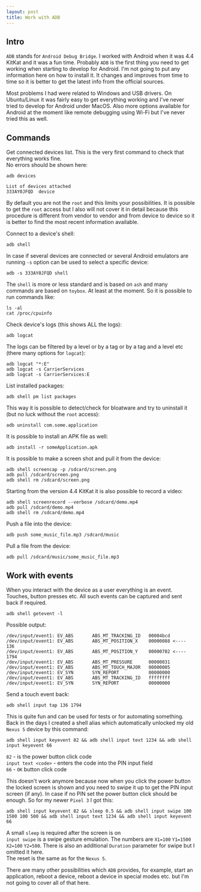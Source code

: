 ```yaml
---
layout: post
title: Work with ADB
---
```


## Intro
`ADB` stands for `Android Debug Bridge`. I worked with Android when it was 4.4 KitKat and it was a fun time.
Probably `ADB` is the first thing you need to get working when starting to develop for Android. I'm not going to put 
any information here on how to install it. It changes and improves from time to time so it is better to get the latest info
from the official sources.

Most problems I had were related to Windows and USB drivers. On Ubuntu/Linux it was fairly
easy to get everything working and I've never tried to develop for Android under MacOS. Also more options available for
Android at the moment like remote debugging using Wi-Fi but I've never tried this as well. 

## Commands
Get connected devices list. This is the very first command to check that everything works fine.  
No errors should be shown here:
```shell
adb devices
```
```
List of devices attached
333AY0JFQD  device
```
By default you are not the `root` and this limits your possibilities. It is possible to get the `root` access but I also
will not cover it in detail because this procedure is different from vendor to vendor and from device to device so it is
better to find the most recent information available.

Connect to a device's shell:
```shell
adb shell
```
In case if several devices are connected or several Android emulators are running `-s` option can be used to select a specific device:
```shell
adb -s 333AY0JFQD shell
```
The `shell` is more or less standard and is based on `ash` and many commands are based on `toybox`. At least at the moment.
So it is possible to run commands like:
```shell
ls -al
cat /proc/cpuinfo
```
Check device's logs (this shows ALL the logs):
```shell
adb logcat
```
The logs can be filtered by a level or by a tag or by a tag and a level etc (there many options for `logcat`):
```shell
adb logcat "*:E"
adb logcat -s CarrierServices
adb logcat -s CarrierServices:E
```
List installed packages:
```shell
adb shell pm list packages
```
This way it is possible to detect/check for bloatware and try to uninstall it (but no luck without the `root` access):
```shell
adb uninstall com.some.application
```
It is possible to install an APK file as well:
```shell
adb install -r someApplication.apk
```
It is possible to make a screen shot and pull it from the device:
```shell
adb shell screencap -p /sdcard/screen.png
adb pull /sdcard/screen.png
adb shell rm /sdcard/screen.png
```
Starting from the version 4.4 KitKat it is also possible to record a video:
```shell
adb shell screenrecord --verbose /sdcard/demo.mp4
adb pull /sdcard/demo.mp4
adb shell rm /sdcard/demo.mp4
```
Push a file into the device:
```shell
adb push some_music_file.mp3 /sdcard/music
```
Pull a file from the device:
```shell
adb pull /sdcard/music/some_music_file.mp3
```

## Work with events
When you interact with the device as a user everything is an event. Touches, button presses etc.
All such events can be captured and sent back if required.
```shell
adb shell getevent -l
```
Possible output:
```
/dev/input/event1: EV_ABS       ABS_MT_TRACKING_ID   00004bcd            
/dev/input/event1: EV_ABS       ABS_MT_POSITION_X    00000088 <---- 136
/dev/input/event1: EV_ABS       ABS_MT_POSITION_Y    00000702 <---- 1794  
/dev/input/event1: EV_ABS       ABS_MT_PRESSURE      00000031            
/dev/input/event1: EV_ABS       ABS_MT_TOUCH_MAJOR   00000005            
/dev/input/event1: EV_SYN       SYN_REPORT           00000000            
/dev/input/event1: EV_ABS       ABS_MT_TRACKING_ID   ffffffff            
/dev/input/event1: EV_SYN       SYN_REPORT           00000000            
```
Send a touch event back:
```shell
adb shell input tap 136 1794
```
This is quite fun and can be used for tests or for automating something. Back in the days I created a shell alias which
automatically unlocked my old `Nexus 5` device by this command:
```shell
adb shell input keyevent 82 && adb shell input text 1234 && adb shell input keyevent 66
```
`82` - is the power button click code  
`input text <code>` - enters the code into the PIN input field  
`66` - `OK` button click code  

This doesn't work anymore because now when you click the power button the locked screen is shown and you need to swipe 
it up to get the PIN input screen (if any). In case if no PIN set the power button click should be enough. So for my
newer `Pixel 3` I got this:
```shell
adb shell input keyevent 82 && sleep 0.5 && adb shell input swipe 100 1500 100 500 && adb shell input text 1234 && adb shell input keyevent 66
```
A small `sleep` is required after the screen is on  
`input swipe` is a swipe gesture emulation. The numbers are `X1=100` `Y1=1500` `X2=100` `Y2=500`. There is also an additional
`Duration` parameter for swipe but I omitted it here.  
The reset is the same as for the `Nexus 5`.

There are many other possibilities which `ADB` provides, for example, start an application, reboot a device, reboot a device
in special modes etc. but I'm not going to cover all of that here.
